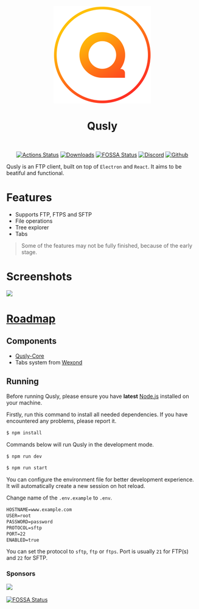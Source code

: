 <div align="center">
  <img src="static/app-icons/icon.png" width="256">

  <h1>
    Qusly
  </h1>

  <br />

[![Actions Status](https://github.com/qusly/qusly/workflows/Build/badge.svg)](https://github.com/qusly/qusly/actions)
[![Downloads](https://img.shields.io/github/downloads/qusly/qusly/total.svg?style=flat-square)](https://github.com/qusly/qusly/releases)
[![FOSSA Status](https://app.fossa.com/api/projects/git%2Bgithub.com%2Fqusly%2Fqusly.svg?type=shield)](https://app.fossa.com/projects/git%2Bgithub.com%2Fqusly%2Fqusly?ref=badge_shield)
[![Discord](https://discordapp.com/api/guilds/307605794680209409/widget.png?style=shield)](https://discord.gg/P7Vn4VX)
[![Github](https://img.shields.io/github/followers/xnerhu.svg?style=social&label=Follow)](https://github.com/xnerhu)

</div>

Qusly is an FTP client, built on top of `Electron` and `React`. It aims to be beatiful and functional.

# Features

- Supports FTP, FTPS and SFTP
- File operations
- Tree explorer
- Tabs

> Some of the features may not be fully finished, because of the early stage.

# Screenshots

![](https://i.imgur.com/7NRnj8i.png)

# [Roadmap](https://github.com/qusly/qusly/projects)

## Components

- [Qusly-Core](https://github.com/qusly/qusly-core)
- Tabs system from [Wexond](https://github.com/wexond/wexond)

## Running

Before running Qusly, please ensure you have **latest** [Node.js](https://nodejs.org) installed on your machine.

Firstly, run this command to install all needed dependencies. If you have encountered any problems, please report it.

```bash
$ npm install
```

Commands below will run Qusly in the development mode.

```bash
$ npm run dev
```

```bash
$ npm run start
```

You can configure the environment file for better development experience. It will automatically create a new session on hot reload.

Change name of the `.env.example` to `.env`.

```
HOSTNAME=www.example.com
USER=root
PASSWORD=password
PROTOCOL=sftp
PORT=22
ENABLED=true
```

You can set the protocol to `sftp`, `ftp` or `ftps`.
Port is usually `21` for FTP(s) and `22` for SFTP.

### Sponsors

<a href="https://www.patreon.com/bePatron?u=21429620">
    <img src="https://c5.patreon.com/external/logo/become_a_patron_button@2x.png" width="160">
</a>

[![FOSSA Status](https://app.fossa.com/api/projects/git%2Bgithub.com%2Fqusly%2Fqusly.svg?type=large)](https://app.fossa.com/projects/git%2Bgithub.com%2Fqusly%2Fqusly?ref=badge_large)
